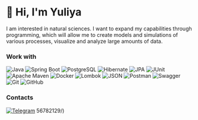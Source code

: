 # 👋 Hi, I'm Yuliya 

I am interested in natural sciences. I want to expand my capabilities through programming, which will allow me to create models and simulations of various processes, visualize and analyze large amounts of data.

### Work with
![Java](https://img.shields.io/badge/-Java-000000?style=for-the-badge&logo=java&logoColor=e38873)
![Spring Boot](https://img.shields.io/badge/-Spring%20Boot-000000?style=for-the-badge&logo=spring&logoColor=90fd87)
![PostgreSQL](https://img.shields.io/badge/-PostgreSQL-000000?style=for-the-badge&logo=postgreSQL&logoColor=275ecf)
![Hibernate](https://img.shields.io/badge/-Hibernate-000000?style=for-the-badge&logo=hibernate&logoColor=717c88)
![JPA](https://img.shields.io/badge/-JPA-000000?style=for-the-badge&logo=java&logoColor=90fd87)
![JUnit](https://img.shields.io/badge/-JUnit-000000?style=for-the-badge&logo=java&logoColor=275ecf)
![Apache Maven](https://img.shields.io/badge/-Maven-000000?style=for-the-badge&logo=apache&logoColor=e38873)
![Docker](https://img.shields.io/badge/-Docker-000000?style=for-the-badge&logo=Docker&Color=e38873)
![Lombok](https://img.shields.io/badge/Lombok-000000?style=for-the-badge&logo=Lombok&logoColor=e38873)
![JSON](https://img.shields.io/badge/json-000000?style=for-the-badge&logo=json&logoColor=c90076)
![Postman](https://img.shields.io/badge/Postman-000000?style=for-the-badge&logo=postman&logoColor=f18b21) 
![Swagger](https://img.shields.io/badge/-Swagger-000000?style=for-the-badge&logo=swagger&logoColor=e38873)
![Git](https://img.shields.io/badge/git-000000?style=for-the-badge&logo=git&logoColor=e38873)
![GitHub](https://img.shields.io/badge/github-%23121011.svg?style=for-the-badge&logo=github&logoColor=ffffff)

### Contacts
[![Telegram](https://img.shields.io/badge/-Telegram-090909?style=for-the-badge&logo=telegram&logoColor=27a0d9)](https://t.me/yuliyakondratt)
56782129/)

